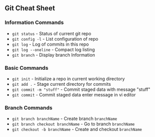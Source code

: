  ## Git Cheat Sheet


 ### Information Commands
 * `git status` - Status of current git repo
 * `git config -l` - List configuration of repo
 * `git log` - Log of commits in this repo
 * `git log --oneline` - Compact log listing
 * `git branch` - Display branch Information


 ### Basic Commands
  * `git init` - Initialize a repo in current working directory
  * `git add .` - Stage current directory for commits
  * `git commit -m "stuff"` - Commit staged data with message "stuff"
  * `git commit` - Commit staged data enter message in vi editor

  ### Branch Commands
  * `git branch branchName` - Create branch `branchName`
  * `git branch checkout branchName` - Go to branch `branchName`
  * `git checkout -b branchName` - Create and checkout `branchName`
